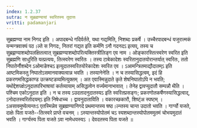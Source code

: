 ```yaml
---
index: 1.2.37
sutra: न सुब्रह्मण्यायां स्वरितस्य तूदात्तः
vritti: padamanjari
---
```


 सुब्रह्मण्या नाम निगद इति । अपादबन्धे गदिर्वर्तते, यथा गद्यमिति, निशब्दः प्रकर्षे । उच्चैरपादबन्धं यजुरात्मकं यन्मन्त्रवाक्यं पठ।ल्ते स निगदः, नितरां गद्यत इति कर्मणि ऽनौ गदनदऽ इत्यप्, तस्य च सुब्रह्णण्याशब्दोपलक्षितत्वात् सुब्रह्मण्याशब्दोपरित्यक्तिस्त्रीलिङ्ग एव नाम । ओङ्कारस्तित्स्वरेण स्वरित इति सुब्रह्मणि साधुरिति यत्प्रत्ययः, तित्स्वरेण स्वरितः । तस्य टाबेकादेशः स्वरितानुदातयोरान्तर्यात् स्वरितः, ततो निपातेर्नौशब्देन ऽओमाङेश्चऽ इत्युदातस्वरितयोरेकादेशः स्वरित एव । ऽआमन्त्रितमाद्यौदातम्ऽ इति आष्टमिकस्तु निघातोऽसमानवाक्यत्वान्न भवति । तस्यानेनेति । न च तस्यासिद्धत्वम्, इदं हि प्रकरणमसिद्धकाण्ड उत्क्रष्टडव्यमित्युक्तम् । अत एवास्मिन्नुदाते कृते शेषनिघातोऽपि न भवति; यथोद्देशपक्षेऽनुदातपरिभाषायां कर्तव्यायाम् असिद्धत्वेन वर्ज्यमानाभावात् । तेनेह द्वावप्युदातौ सम्पन्नौ थैति । पश्चिम एकोऽनुदात इति । न च तस्य ऽउदतादनुदातस्यऽ इति स्वरितप्रसङ्गः; प्रकरणोतकर्षेणस्यासिद्धत्वाद्, ऽनोदातस्वरितोदयम्ऽ इति निषेधाच्च । द्वावनुदाताविति । वकारच्छकारौ, शिष्ट्ंअ स्पष्टम् । ऽअसावमुष्येत्यन्तःऽ एतस्मिन्नेव सुब्रह्मण्यानिगदे प्रथमान्तस्य षष्ठ।ल्न्तस्य चान्त उदातो भवति । गार्ग्यो यजते, दाक्षेः पिता यजते--तित्स्वरे प्राप्ते वचनम् । ऽस्यान्तस्योपोतमं चऽ स्यशब्दान्तस्योपोतममुतमं चोभयमुदातं भवति । गार्ग्यस्य पिता यजते ऽवा नामेधयस्यऽ । देवदतस्य पिता यजते ॥